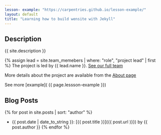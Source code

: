 ```yaml
---
lesson- example: "https://carpentries.github.io/lesson-example/" 
layout: default
title: "Learning how to build wensite with Jekyll"
---
```



## Description
{{ site.description }}

{% assign lead = site.team_memebers | where: "role", "project lead" | first %}
The project is led by {{ lead.name }}.
[See our full team](about#team)

More details about the project are available from the [About page](about.md)

See more [example]( {{ page.lessson-example }})

## Blog Posts

{% for post in site.posts | sort: "author" %}
- {{ post.date | date_to_string }}: [{{ post.title }}]({{ post.url )}}) by {{ post.author }}
{% endfor %}





